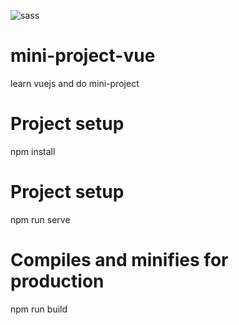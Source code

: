 ![sass](https://user-images.githubusercontent.com/59051643/124556561-459f7d80-dded-11eb-966f-ea78b2c06206.PNG)
# mini-project-vue
learn vuejs and do mini-project
# Project setup
npm install
# Project setup
npm run serve
# Compiles and minifies for production
npm run build
